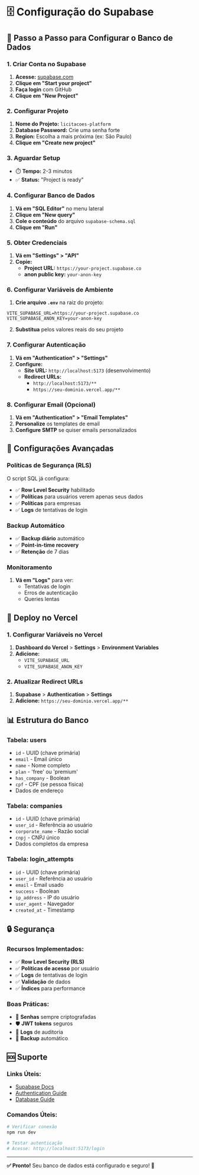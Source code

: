 # 🗄️ Configuração do Supabase

## 🚀 Passo a Passo para Configurar o Banco de Dados

### **1. Criar Conta no Supabase**

1. **Acesse:** [supabase.com](https://supabase.com)
2. **Clique em "Start your project"**
3. **Faça login** com GitHub
4. **Clique em "New Project"**

### **2. Configurar Projeto**

1. **Nome do Projeto:** `licitacoes-platform`
2. **Database Password:** Crie uma senha forte
3. **Region:** Escolha a mais próxima (ex: São Paulo)
4. **Clique em "Create new project"**

### **3. Aguardar Setup**

- ⏱️ **Tempo:** 2-3 minutos
- ✅ **Status:** "Project is ready"

### **4. Configurar Banco de Dados**

1. **Vá em "SQL Editor"** no menu lateral
2. **Clique em "New query"**
3. **Cole o conteúdo** do arquivo `supabase-schema.sql`
4. **Clique em "Run"**

### **5. Obter Credenciais**

1. **Vá em "Settings" > "API"**
2. **Copie:**
   - **Project URL:** `https://your-project.supabase.co`
   - **anon public key:** `your-anon-key`

### **6. Configurar Variáveis de Ambiente**

1. **Crie arquivo `.env`** na raiz do projeto:
```env
VITE_SUPABASE_URL=https://your-project.supabase.co
VITE_SUPABASE_ANON_KEY=your-anon-key
```

2. **Substitua** pelos valores reais do seu projeto

### **7. Configurar Autenticação**

1. **Vá em "Authentication" > "Settings"**
2. **Configure:**
   - **Site URL:** `http://localhost:5173` (desenvolvimento)
   - **Redirect URLs:** 
     - `http://localhost:5173/**`
     - `https://seu-dominio.vercel.app/**`

### **8. Configurar Email (Opcional)**

1. **Vá em "Authentication" > "Email Templates"**
2. **Personalize** os templates de email
3. **Configure SMTP** se quiser emails personalizados

## 🔧 Configurações Avançadas

### **Políticas de Segurança (RLS)**

O script SQL já configura:
- ✅ **Row Level Security** habilitado
- ✅ **Políticas** para usuários verem apenas seus dados
- ✅ **Políticas** para empresas
- ✅ **Logs** de tentativas de login

### **Backup Automático**

- ✅ **Backup diário** automático
- ✅ **Point-in-time recovery**
- ✅ **Retenção** de 7 dias

### **Monitoramento**

1. **Vá em "Logs"** para ver:
   - Tentativas de login
   - Erros de autenticação
   - Queries lentas

## 🚀 Deploy no Vercel

### **1. Configurar Variáveis no Vercel**

1. **Dashboard do Vercel** > **Settings** > **Environment Variables**
2. **Adicione:**
   - `VITE_SUPABASE_URL`
   - `VITE_SUPABASE_ANON_KEY`

### **2. Atualizar Redirect URLs**

1. **Supabase** > **Authentication** > **Settings**
2. **Adicione:** `https://seu-dominio.vercel.app/**`

## 📊 Estrutura do Banco

### **Tabela: users**
- `id` - UUID (chave primária)
- `email` - Email único
- `name` - Nome completo
- `plan` - 'free' ou 'premium'
- `has_company` - Boolean
- `cpf` - CPF (se pessoa física)
- Dados de endereço

### **Tabela: companies**
- `id` - UUID (chave primária)
- `user_id` - Referência ao usuário
- `corporate_name` - Razão social
- `cnpj` - CNPJ único
- Dados completos da empresa

### **Tabela: login_attempts**
- `id` - UUID (chave primária)
- `user_id` - Referência ao usuário
- `email` - Email usado
- `success` - Boolean
- `ip_address` - IP do usuário
- `user_agent` - Navegador
- `created_at` - Timestamp

## 🔒 Segurança

### **Recursos Implementados:**
- ✅ **Row Level Security (RLS)**
- ✅ **Políticas de acesso** por usuário
- ✅ **Logs** de tentativas de login
- ✅ **Validação** de dados
- ✅ **Índices** para performance

### **Boas Práticas:**
- 🔐 **Senhas** sempre criptografadas
- 🛡️ **JWT tokens** seguros
- 📝 **Logs** de auditoria
- 🔄 **Backup** automático

## 🆘 Suporte

### **Links Úteis:**
- [Supabase Docs](https://supabase.com/docs)
- [Authentication Guide](https://supabase.com/docs/guides/auth)
- [Database Guide](https://supabase.com/docs/guides/database)

### **Comandos Úteis:**
```bash
# Verificar conexão
npm run dev

# Testar autenticação
# Acesse: http://localhost:5173/login
```

---

**✅ Pronto!** Seu banco de dados está configurado e seguro! 🚀 